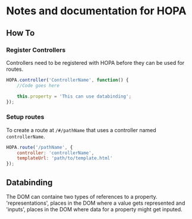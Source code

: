 # Notes and documentation for HOPA

## How To

### Register Controllers
Controllers need to be registered with HOPA before they can be used for routes.
```javascript
HOPA.controller('ControllerName', function() {
    //Code goes here

    this.property = 'This can use databinding';
});
```

### Setup routes
To create a route at `/#/pathName` that uses a controller named `controllerName`.
```javascript
HOPA.route('/pathName', {
    controller: 'controllerName',
    templateUrl: 'path/to/template.html'
});
```

## Databinding

The DOM can containe two types of references to a property. 'representations', places in the DOM where a value gets represented and 'inputs', places in the DOM where data for a property might get inputed.
